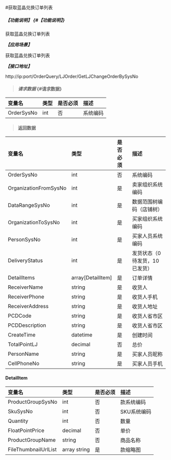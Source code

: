#获取蓝晶兑换订单列表

##### _【功能说明】_ {#【功能说明】}

获取蓝晶兑换订单列表

_**【应用场景】**_

获取蓝晶兑换订单列表

_**【接口地址】**_

http://ip:port/OrderQuery/LJOrder/GetLJChangeOrderBySysNo

> #### _请求数据_ {#请求数据}

| 变量名 | 类型 | 是否必须 | 描述 |
| :--- | :--- | :--- | :--- |
| OrderSysNo | int | 否 | 系统编码 |




> #### 返回数据

| 变量名 | 类型 | 是否必须 | 描述 |
| :--- | :--- | :--- | :--- |
| OrderSysNo | int | 否 | 系统编码 |
| OrganizationFromSysNo | int | 是 | 卖家组织系统编码 |
| DataRangeSysNo | int | 是 | 数据范围树编码（店铺树） |
| OrganizationToSysNo | int | 是 | 买家组织系统编码 |
| PersonSysNo | int | 是 | 买家人员系统编码 |
| DeliveryStatus| int | 是 | 发货状态（0待发货，10已发货） |
| DetailItems| array[DetailItem]| 是 | 订单详情|
| ReceiverName| string| 是 | 收货人 |
| ReceiverPhone| string| 是 | 收货人手机 |
| ReceiverAddress| string| 是 | 收货人地址 |
| PCDCode| string| 是 | 收货人省市区 |
| PCDDescription| string| 是 | 收货人省市区 |
| CreateTime| datetime| 是 | 创建时间 |
| TotalPointLJ| decimal | 否 | 总价|
| PersonName | string| 是 | 买家人员昵称 |
| CellPhoneNo| string| 是 | 买家人员手机 |




#### DetailItem

| 变量名 | 类型 | 是否必须 | 描述 |
| :--- | :--- | :--- | :--- |
| ProductGroupSysNo| int | 否 | 款系统编码 |
| SkuSysNo| int | 否 | SKU系统编码 |
| Quantity| int | 否 | 数量 |
| FloatPointPrice| decimal | 否 | 单价|
| ProductGroupName| string| 否 | 商品名称 |
| FileThumbnailUrlList| array string | 是 | 款缩略图 |



